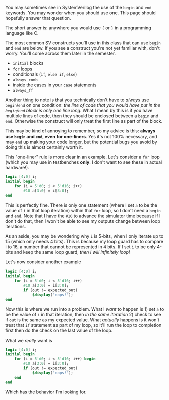 You may sometimes see in SystemVerilog the use of the `begin` and `end`
keywords. You may wonder when you should use one. This page should hopefully
answer that question.

The short answer is: anywhere you would use `{` or `}` in a programming language
like C.

The most common SV constructs you'll use in this class that can use `begin` and
`end` are below. If you see a construct you're not yet familiar with, don't
worry. You'll come across them later in the semester.
* `initial` blocks
* `for` loops
* conditionals (`if`, `else if`, `else`)
* `always_comb`
* inside the cases in your `case` statements
* `always_ff`

Another thing to note is that you technically don't have to *always* use
`begin`/`end` on one condition: *the line of code that you would have put in the
`begin`/`end` block is only one line long*. What I mean by this is if you have
multiple lines of code, then they should be enclosed between a `begin` and
`end`. Otherwise the construct will only treat the first line as part of the
block.

This may be kind of annoying to remember, so my advice is this: **always use
`begin` and `end`, even for one-liners**. Yes it's not 100% necessary, and may
`end` up making your code longer, but the potential bugs you avoid by doing
this is almost certainly worth it.

This "one-liner" rule is more clear in an example. Let's consider a `for` loop
(which you may use in testbenches **only**. I don't want to see these in actual
hardware!).

```systemverilog
logic [4:0] i;
initial begin
    for (i = 5'd0; i < 5'd16; i++)
        #10 a[3:0] = i[3:0];
end
```

This is perfectly fine. There is only one statement (where I set `a` to be the
value of `i` in that loop iteration) within that `for` loop, so I don't need a
`begin` and `end`. Note that I have the `#10` to advance the simulator time
because if I don't do that, then I won't be able to see my outputs change
between loop iterations.

As an aside, you may be wondering why `i` is 5-bits, when I only iterate up to
15 (which only needs 4 bits). This is because my loop guard has to compare i to
16, a number that cannot be represented in 4 bits. If I set `i` to be only
4-bits and keep the same loop guard, *then I will infinitely loop!*

Let's now consider another example
```systemverilog
logic [4:0] i;
initial begin
    for (i = 5'd0; i < 5'd16; i++)
        #10 a[3:0] = i[3:0];
        if (out != expected_out)
            $display("oops!");
end
```
Now this is where we run into a problem. What I *want* to happen is 1) set `a`
to be the value of `i` in that iteration, then *in the same iteration* 2) check
to see if `out` is the same as my expected value.  What *actually* happens is it
won't treat that `if` statement as part of my loop, so it'll run the loop to
completion first then do the check on the last value of the loop.

What we *really* want is
```systemverilog
logic [4:0] i;
initial begin
    for (i = 5'd0; i < 5'd16; i++) begin
        #10 a[3:0] = i[3:0];
        if (out != expected_out)
            $display("oops!");
    end
end
```

Which has the behavior I'm looking for.
